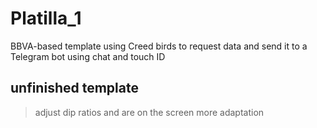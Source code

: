 # Platilla_1
BBVA-based template using Creed birds to request data and send it to a Telegram bot using chat and touch ID
## unfinished template 
> adjust dip ratios and are on the screen more adaptation
